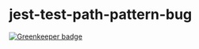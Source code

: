 # jest-test-path-pattern-bug

[![Greenkeeper badge](https://badges.greenkeeper.io/BetterCallSky/jest-test-path-pattern-bug.svg)](https://greenkeeper.io/)
